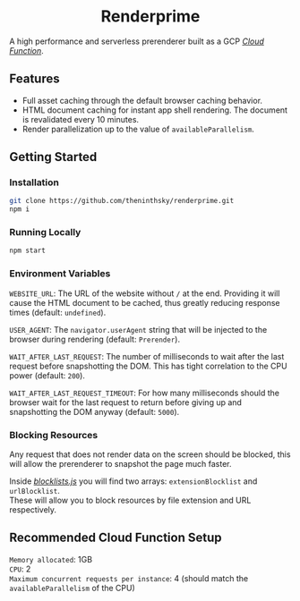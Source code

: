 <h1 align="center">Renderprime</h1>

A high performance and serverless prerenderer built as a GCP _[Cloud Function](https://cloud.google.com/functions)_.

## Features

- Full asset caching through the default browser caching behavior.
- HTML document caching for instant app shell rendering. The document is revalidated every 10 minutes.
- Render parallelization up to the value of `availableParallelism`.

## Getting Started

### Installation

```sh
git clone https://github.com/theninthsky/renderprime.git
npm i
```

### Running Locally

```sh
npm start
```

### Environment Variables

`WEBSITE_URL`: The URL of the website without `/` at the end. Providing it will cause the HTML document to be cached, thus greatly reducing response times (default: `undefined`).

`USER_AGENT`: The `navigator.userAgent` string that will be injected to the browser during rendering (default: `Prerender`).

`WAIT_AFTER_LAST_REQUEST`: The number of milliseconds to wait after the last request before snapshotting the DOM. This has tight correlation to the CPU power (default: `200`).

`WAIT_AFTER_LAST_REQUEST_TIMEOUT`: For how many milliseconds should the browser wait for the last request to return before giving up and snapshotting the DOM anyway (default: `5000`).

### Blocking Resources

Any request that does not render data on the screen should be blocked, this will allow the prerenderer to snapshot the page much faster.

Inside _[blocklists.js](src/blocklists.js)_ you will find two arrays: `extensionBlocklist` and `urlBlocklist`.
<br>
These will allow you to block resources by file extension and URL respectively.

## Recommended Cloud Function Setup

`Memory allocated`: 1GB
<br>
`CPU`: 2
<br>
`Maximum concurrent requests per instance`: 4 (should match the `availableParallelism` of the CPU)
